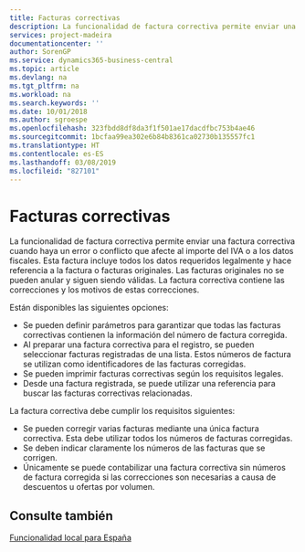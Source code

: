 ```yaml
---
title: Facturas correctivas
description: La funcionalidad de factura correctiva permite enviar una factura correctiva cuando haya un error o conflicto que afecte al importe del IVA o a los datos fiscales. Esta factura incluye todos los datos requeridos legalmente y hace referencia a la factura o facturas originales.
services: project-madeira
documentationcenter: ''
author: SorenGP
ms.service: dynamics365-business-central
ms.topic: article
ms.devlang: na
ms.tgt_pltfrm: na
ms.workload: na
ms.search.keywords: ''
ms.date: 10/01/2018
ms.author: sgroespe
ms.openlocfilehash: 323fbdd8df8da3f1f501ae17dacdfbc753b4ae46
ms.sourcegitcommit: 1bcfaa99ea302e6b84b8361ca02730b135557fc1
ms.translationtype: HT
ms.contentlocale: es-ES
ms.lasthandoff: 03/08/2019
ms.locfileid: "827101"
---
```

# <a name="corrective-invoices"></a>Facturas correctivas
La funcionalidad de factura correctiva permite enviar una factura correctiva cuando haya un error o conflicto que afecte al importe del IVA o a los datos fiscales. Esta factura incluye todos los datos requeridos legalmente y hace referencia a la factura o facturas originales. Las facturas originales no se pueden anular y siguen siendo válidas. La factura correctiva contiene las correcciones y los motivos de estas correcciones.  

Están disponibles las siguientes opciones:  

- Se pueden definir parámetros para garantizar que todas las facturas correctivas contienen la información del número de factura corregida.  
- Al preparar una factura correctiva para el registro, se pueden seleccionar facturas registradas de una lista. Estos números de factura se utilizan como identificadores de las facturas corregidas.  
- Se pueden imprimir facturas correctivas según los requisitos legales.  
- Desde una factura registrada, se puede utilizar una referencia para buscar las facturas correctivas relacionadas.  

La factura correctiva debe cumplir los requisitos siguientes:  

- Se pueden corregir varias facturas mediante una única factura correctiva. Esta debe utilizar todos los números de facturas corregidas.  
- Se deben indicar claramente los números de las facturas que se corrigen.  
- Únicamente se puede contabilizar una factura correctiva sin números de factura corregida si las correcciones son necesarias a causa de descuentos u ofertas por volumen.  

## <a name="see-also"></a>Consulte también  
 [Funcionalidad local para España](spain-local-functionality.md)
